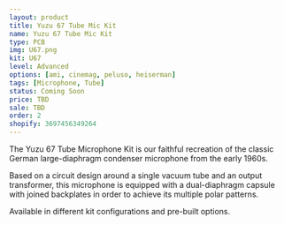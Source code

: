 ```yaml
---
layout: product
title: Yuzu 67 Tube Mic Kit
name: Yuzu 67 Tube Mic Kit
type: PCB
img: U67.png
kit: U67
level: Advanced
options: [ami, cinemag, peluso, heiserman]
tags: [Microphone, Tube]
status: Coming Soon
price: TBD
sale: TBD
order: 2
shopify: 3697456349264
---
```


The Yuzu 67 Tube Microphone Kit is our faithful recreation of the classic German large-diaphragm condenser microphone from the early 1960s.

Based on a circuit design around a single vacuum tube and an output transformer, this microphone is equipped with a dual-diaphragm capsule with joined backplates in order to achieve its multiple polar patterns.

Available in different kit configurations and pre-built options.
